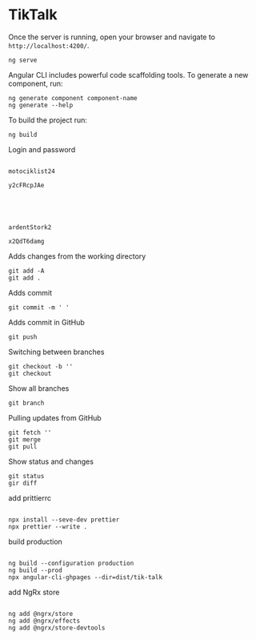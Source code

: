 # TikTalk

Once the server is running, open your browser and navigate to `http://localhost:4200/`.

```
ng serve
```

Angular CLI includes powerful code scaffolding tools. To generate a new component, run:

```
ng generate component component-name
ng generate --help
```

To build the project run:

```
ng build
```

Login and password

```

motociklist24

y2cFRcpJAe





ardentStork2

x2QdT6damg

```

Adds changes from the working directory

```
git add -A
git add .
```

Adds commit

```
git commit -m ' '
```

Adds commit in GitHub

```
git push
```

Switching between branches

```
git checkout -b ''
git checkout
```

Show all branches

```
git branch
```

Pulling updates from GitHub

```
git fetch ''
git merge
git pull
```

Show status and changes

```
git status
gir diff
```

add prittierrc

```

npx install --seve-dev prettier
npx prettier --write .

```

build production

```

ng build --configuration production
ng build --prod
npx angular-cli-ghpages --dir=dist/tik-talk

```

add NgRx store

```

ng add @ngrx/store
ng add @ngrx/effects
ng add @ngrx/store-devtools

```


